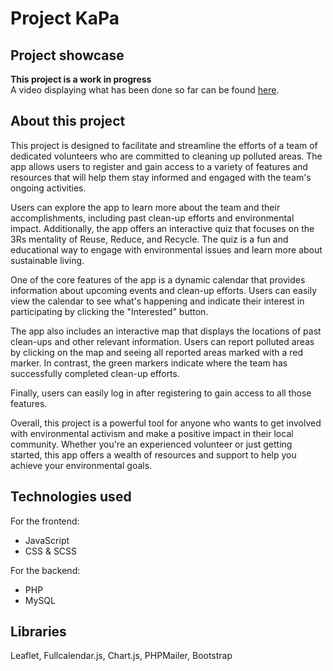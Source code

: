 # Project KaPa

## Project showcase

**This project is a work in progress**  
A video displaying what has been done so far can be found [here](https://youtu.be/41xhDkVFTBE).

## About this project

This project is designed to facilitate and streamline the efforts of a team of dedicated volunteers who are committed to cleaning up polluted areas. The app allows users to register and gain access to a variety of features and resources that will help them stay informed and engaged with the team's ongoing activities.

Users can explore the app to learn more about the team and their accomplishments, including past clean-up efforts and environmental impact. Additionally, the app offers an interactive quiz that focuses on the 3Rs mentality of Reuse, Reduce, and Recycle. The quiz is a fun and educational way to engage with environmental issues and learn more about sustainable living.

One of the core features of the app is a dynamic calendar that provides information about upcoming events and clean-up efforts. Users can easily view the calendar to see what's happening and indicate their interest in participating by clicking the "Interested" button.

The app also includes an interactive map that displays the locations of past clean-ups and other relevant information. Users can report polluted areas by clicking on the map and seeing all reported areas marked with a red marker. In contrast, the green markers indicate where the team has successfully completed clean-up efforts.

Finally, users can easily log in after registering to gain access to all those features.

Overall, this project is a powerful tool for anyone who wants to get involved with environmental activism and make a positive impact in their local community. Whether you're an experienced volunteer or just getting started, this app offers a wealth of resources and support to help you achieve your environmental goals.

## Technologies used

For the frontend:

- JavaScript
- CSS & SCSS

For the backend:

- PHP
- MySQL

## Libraries

Leaflet, Fullcalendar.js, Chart.js, PHPMailer, Bootstrap
